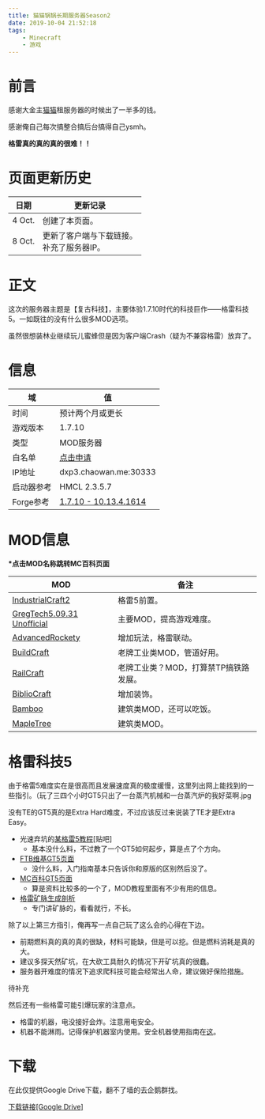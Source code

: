 ```yaml
---
title: 猫猫锅锅长期服务器Season2
date: 2019-10-04 21:52:18
tags:
    - Minecraft
    - 游戏
---
```


# 前言

感谢大金主[猫猫](https://www.weibo.com/u/5164803537?refer_flag=1005050005)租服务器的时候出了一半多的钱。

感谢俺自己每次搞整合搞后台搞得自己ysmh。

**格雷真的真的真的很难！！**
<!-- more -->
# 页面更新历史

日期 | 更新记录
---- | ------
4 Oct. | 创建了本页面。
8 Oct. | 更新了客户端与下载链接。</br>补充了服务器IP。

# 正文

这次的服务器主题是【复古科技】，主要体验1.7.10时代的科技巨作——格雷科技5。一如既往的没有什么很多MOD选项。

虽然很想装林业继续玩儿蜜蜂但是因为客户端Crash（疑为不兼容格雷）放弃了。

# 信息

域 | 值
-- | --
时间 | 预计两个月或更长
游戏版本 | 1.7.10
类型 | MOD服务器
白名单 | [点击申请](tencent://message/?uin=294437289&Site=Sambow&Menu=yes)
IP地址 | dxp3.chaowan.me:30333
启动器参考 | HMCL 2.3.5.7
Forge参考 | [1.7.10 - 10.13.4.1614](http://files.minecraftforge.net/maven/net/minecraftforge/forge/index_1.7.10.html)

# MOD信息

**\*点击MOD名称跳转MC百科页面**

MOD | 备注
--- | ----
[IndustrialCraft2](https://www.mcmod.cn/class/2.html) | 格雷5前置。
[GregTech5.09.31 Unofficial](https://www.mcmod.cn/class/327.html) | 主要MOD，提高游戏难度。
[AdvancedRockety](https://www.mcmod.cn/class/594.html) | 增加玩法，格雷联动。
[BuildCraft](https://www.mcmod.cn/class/4.html) | 老牌工业类MOD，管道好用。
[RailCraft](https://www.mcmod.cn/class/6.html) | 老牌工业类？MOD，打算禁TP搞铁路发展。
[BiblioCraft](https://www.mcmod.cn/class/113.html) | 增加装饰。
[Bamboo](https://www.mcmod.cn/class/109.html) | 建筑类MOD，还可以吃饭。
[MapleTree](https://www.mcmod.cn/class/344.html) | 建筑类MOD。

# 格雷科技5

由于格雷5难度实在是很高而且发展速度真的极度缓慢，这里列出网上能找到的一些指引。（玩了三四个小时GT5只出了一台蒸汽机械和一台蒸汽炉的我好菜啊.jpg

没有TE的GT5真的是Extra Hard难度，不过应该反过来说装了TE才是Extra Easy。

* 光速弃坑的[某格雷5教程](http://c.tieba.baidu.com/p/4760170676?see_lz=1)\[贴吧\]
    * 基本没什么料，不过教了一个GT5如何起步，算是点了个方向。
* [FTB维基GT5页面](https://ftb.gamepedia.com/GregTech_5/zh-cn)
    * 没什么料，入门指南基本只告诉你和原版的区别然后没了。
* [MC百科GT5页面](https://www.mcmod.cn/class/327.html)
    * 算是资料比较多的一个了，MOD教程里面有不少有用的信息。
* [格雷矿脉生成剖析](https://www.mcbbs.net/thread-408017-1-1.html)
    * 专门讲矿脉的，看看就行，不长。

除了以上第三方指引，俺再写一点自己玩了这么会的心得在下边。

* 前期燃料真的真的真的很缺，材料可能缺，但是可以挖。但是燃料消耗是真的大。
* 建议多探天然矿坑，在大砍工具耐久的情况下开矿坑真的很蠢。
* 服务器开难度的情况下追求爬科技可能会经常出人命，建议做好保险措施。

待补充

然后还有一些格雷可能引爆玩家的注意点。

* 格雷的机器，电没接好会炸。注意用电安全。
* 机器不能淋雨。记得保护机器室内使用。安全机器使用指南在[这](https://www.mcmod.cn/post/309.html)。

# 下载

在此仅提供Google Drive下载，翻不了墙的去企鹅群找。  

[下载链接\[Google Drive\]](https://drive.google.com/file/d/1JED5QUbS5uGl2IK-LIKrKoLQQfHldCLU/view?usp=sharing)



